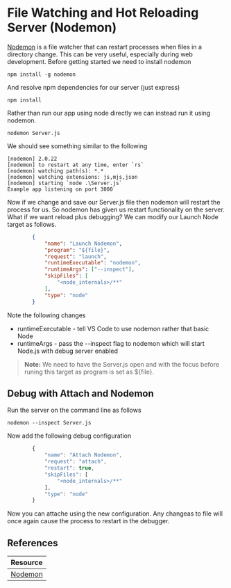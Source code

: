 #  File Watching and Hot Reloading Server (Nodemon)

[Nodemon](https://www.npmjs.com/package/nodemon) is a file watcher that can restart processes when files in a directory change. This can be very useful, especially during web development. Before getting started we need to install nodemon

```
npm install -g nodemon
```

And resolve npm dependencies for our server (just express)

```
npm install
```

Rather than run our app using node directly we can instead run it using nodemon.

```
nodemon Server.js
```

We should see something similar to the following 

```
[nodemon] 2.0.22
[nodemon] to restart at any time, enter `rs`
[nodemon] watching path(s): *.*
[nodemon] watching extensions: js,mjs,json
[nodemon] starting `node .\Server.js`
Example app listening on port 3000
```

Now if we change and save our Server.js file then nodemon will restart the process for us. So nodemon has given us restart functionality on the server. What if we want reload plus debugging? We can modify our Launch Node target as follows. 

```json
        {
            "name": "Launch Nodemon",   
            "program": "${file}",
            "request": "launch",
            "runtimeExecutable": "nodemon",
            "runtimeArgs": ["--inspect"],
            "skipFiles": [
                "<node_internals>/**"
            ],
            "type": "node" 
        }
```

Note the following changes  

 * runtimeExecutable - tell VS Code to use nodemon rather that basic Node
 * runtimeArgs - pass the --inspect flag to nodemon which will start Node.js with debug server enabled

> **Note:** We need to have the Server.js open and with the focus before runing this target as program is set as ${file}. 


## Debug with Attach and Nodemon
Run the server on the command line as follows

```
nodemon --inspect Server.js
```

Now add the following debug configuration

```js
        {
            "name": "Attach Nodemon",
            "request": "attach",
            "restart": true,
            "skipFiles": [
                "<node_internals>/**"
            ],
            "type": "node"
        } 
```

Now you can attache using the new configuration. Any changeas to file will once again cause the process to restart in the debugger.


## References
|Resource|
|:--|
|[Nodemon](https://www.npmjs.com/package/nodemon)